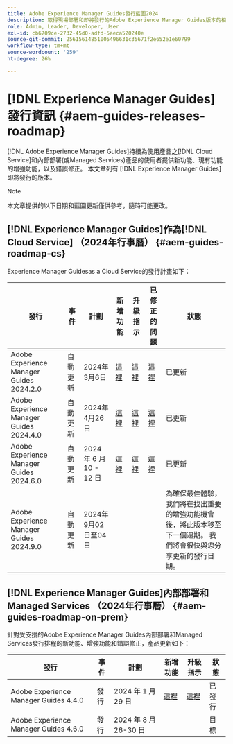 ```yaml
---
title: Adobe Experience Manager Guides發行藍圖2024
description: 取得現場部署和即將發行的Adobe Experience Manager Guides版本的相關資訊，以及Adobe Experience Manager Guidesas a Cloud Service
role: Admin, Leader, Developer, User
exl-id: cb6709ce-2732-45d0-adfd-5aeca520240e
source-git-commit: 25615614851005496631c35671f2e652e1e60799
workflow-type: tm+mt
source-wordcount: '259'
ht-degree: 26%

---
```


# [!DNL Experience Manager Guides]發行資訊 {#aem-guides-releases-roadmap}

[!DNL Adobe Experience Manager Guides]持續為使用產品之[!DNL Cloud Service]和內部部署(或Managed Services)產品的使用者提供新功能、現有功能的增強功能，以及錯誤修正。 本文章列有 [!DNL Experience Manager Guides] 即將發行的版本。

>[!NOTE]
>
>本文章提供的以下日期和藍圖更新僅供參考，隨時可能更改。

## [!DNL Experience Manager Guides]作為[!DNL Cloud Service] （2024年行事曆） {#aem-guides-roadmap-cs}

Experience Manager Guidesas a Cloud Service的發行計畫如下：

| 發行 | 事件 | 計劃 | 新增功能 | 升級指示 | 已修正的問題 | 狀態 |
|---|---|---|---|---|---|---|
| Adobe Experience Manager Guides 2024.2.0 | 自動更新 | 2024年3月6日 | [這裡](whats-new-2024-2-0.md) | [這裡](upgrade-instructions-2024-2-0.md) | [這裡](fixed-issues-2024-2-0.md) | 已更新 |
| Adobe Experience Manager Guides 2024.4.0 | 自動更新 | 2024年4月26日 | [這裡](whats-new-2024-04-0.md) | [這裡](upgrade-instructions-2024-04-0.md) | [這裡](fixed-issues-2024-04-0.md) | 已更新 |
| Adobe Experience Manager Guides 2024.6.0 | 自動更新 | 2024 年 6 月 10 - 12 日 | [這裡](whats-new-2024-06-0.md) | [這裡](upgrade-instructions-2024-06-0.md) | [這裡](fixed-issues-2024-06-0.md) | 已更新 |
| Adobe Experience Manager Guides 2024.9.0 | 自動更新 | 2024年9月02日至04日 |  |  |  | 為確保最佳體驗，我們將在找出重要的增強功能機會後，將此版本移至下一個週期。 我們將會很快與您分享更新的發行日期。 |

## [!DNL Experience Manager Guides]內部部署和Managed Services （2024年行事曆） {#aem-guides-roadmap-on-prem}

針對受支援的Adobe Experience Manager Guides內部部署和Managed Services發行排程的新功能、增強功能和錯誤修正，產品更新如下：

| 發行 | 事件 | 計劃 | 新增功能 | 升級指示 | 狀態 |
|---|---|---|---|---|---|
| Adobe Experience Manager Guides 4.4.0 | 發行 | 2024 年 1 月 29 日 | [這裡](whats-new-4-4.md) | [這裡](upgrade-instructions-4-4.md) | 已發行 |
| Adobe Experience Manager Guides 4.6.0 | 發行 | 2024 年 8 月 26-30 日 |  |  | 目標 |
